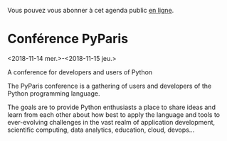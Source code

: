 Vous pouvez vous abonner à cet agenda public [en ligne](https://owncloud.data.gouv.fr/index.php/apps/calendar/p/YAjeWZjoGFgs2dLp/agenda-tech-ext).


# Conférence PyParis

<span class="timestamp-wrapper"><span class="timestamp">&lt;2018-11-14 mer.&gt;</span></span>-<span class="timestamp-wrapper"><span class="timestamp">&lt;2018-11-15 jeu.&gt;</span></span>

A conference for developers and users of Python

The PyParis conference is a gathering of users and developers of the
Python programming language.

The goals are to provide Python enthusiasts a place to share ideas and
learn from each other about how best to apply the language and tools
to ever-evolving challenges in the vast realm of application
development, scientific computing, data analytics, education, cloud,
devops&#x2026;

